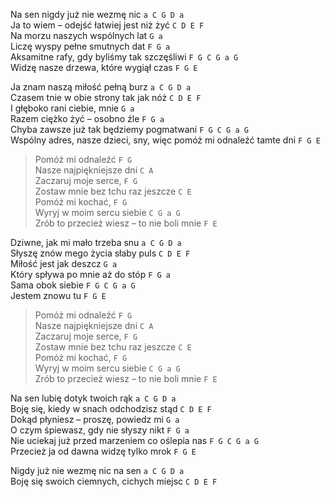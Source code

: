 Na sen nigdy już nie wezmę nic `a C G D a`  
Ja to wiem – odejść łatwiej jest niż żyć `C D E F`  
Na morzu naszych wspólnych lat `G a`  
Liczę wyspy pełne smutnych dat `F G a`  
Aksamitne rafy, gdy byliśmy tak szczęśliwi `F G C G a G`  
Widzę nasze drzewa, które wygiął czas `F G E`  

Ja znam naszą miłość pełną burz `a C G D a`  
Czasem tnie w obie strony tak jak nóż `C D E F`  
I głęboko rani ciebie, mnie `G a`  
Razem ciężko żyć – osobno źle  `F G a`  
Chyba zawsze już tak będziemy pogmatwani  `F G C G a G`  
Wspólny adres, nasze dzieci, sny, więc pomóż mi odnaleźć tamte dni  `F G E`  

> Pomóż mi odnaleźć `F G`  
> Nasze najpiękniejsze dni `C A`  
> Zaczaruj moje serce, `F G`  
> Zostaw mnie bez tchu raz jeszcze `C E`  
> Pomóż mi kochać, `F G`  
> Wyryj w moim sercu siebie `C G a G`  
> Zrób to przecież wiesz – to nie boli mnie `F E`   

Dziwne, jak mi mało trzeba snu `a C G D a`  
Słyszę znów mego życia słaby puls `C D E F`  
Miłość jest jak deszcz `G a`  
Który spływa po mnie aż do stóp `F G a`  
Sama obok siebie  `F G C G a G`  
Jestem znowu tu   `F G E`  

> Pomóż mi odnaleźć `F G`  
> Nasze najpiękniejsze dni `C A`  
> Zaczaruj moje serce, `F G`  
> Zostaw mnie bez tchu raz jeszcze `C E`  
> Pomóż mi kochać, `F G`  
> Wyryj w moim sercu siebie `C G a G`  
> Zrób to przecież wiesz – to nie boli mnie `F E`   

Na sen lubię dotyk twoich rąk `a C G D a`  
Boję się, kiedy w snach odchodzisz stąd `C D E F`  
Dokąd płyniesz – proszę, powiedz mi `G a`  
O czym śpiewasz, gdy nie słyszy nikt `F G a`  
Nie uciekaj już przed marzeniem co oślepia nas  `F G C G a G`  
Przecież ja od dawna widzę tylko mrok  `F G E`  

Nigdy już nie wezmę nic na sen  `a C G D a`  
Boję się swoich ciemnych, cichych miejsc `C D E F`  